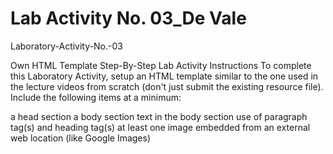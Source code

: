 # Lab Activity No. 03_De Vale

Laboratory-Activity-No.-03

Own HTML Template 
Step-By-Step Lab Activity Instructions 
To complete this Laboratory Activity, setup an HTML template similar to the one used in the lecture videos from scratch (don't just submit the existing resource file). Include the following items at a minimum:

a head section 
a body section 
text in the body section 
use of paragraph tag(s) and heading tag(s) 
at least one image embedded from an external web location (like Google Images)
